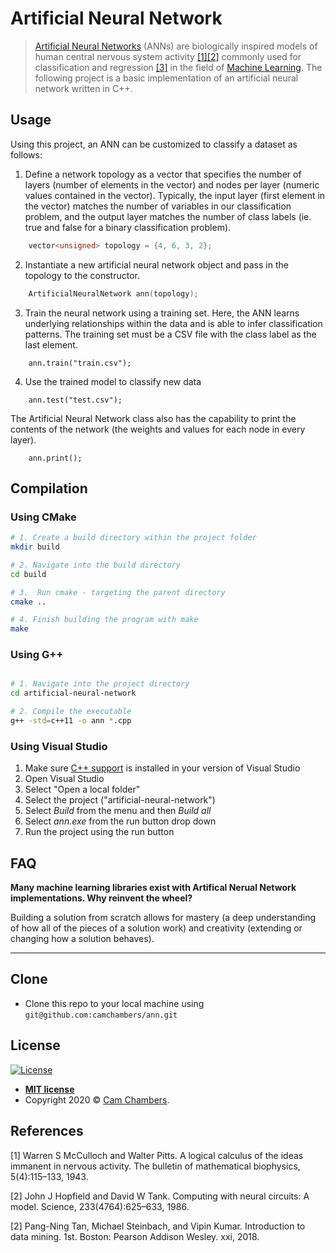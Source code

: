 # Artificial Neural Network
>[Artificial Neural Networks](https://en.wikipedia.org/wiki/Artificial_neural_network) (ANNs) are biologically inspired models of human central nervous system activity [[1]](#footnote_1)[[2]](#footnote_2) commonly used for classification and regression [[3]](#footnote_3) in the field of [Machine Learning](https://en.wikipedia.org/wiki/Machine_learning). The following project is a basic implementation of an artificial neural network written in C++. 


## Usage

Using this project, an ANN can be customized to classify a dataset as follows: 

1. Define a network topology as a vector that specifies the number of layers (number of elements in the vector) and nodes per layer (numeric values contained in the vector). Typically, the input layer (first element in the vector) matches the number of variables in our classification problem, and the output layer matches the number of class labels (ie. true and false for a binary classification problem). 

```cpp
    vector<unsigned> topology = {4, 6, 3, 2};
```
2. Instantiate a new artificial neural network object and pass in the topology to the constructor.
```cpp
    ArtificialNeuralNetwork ann(topology);
```

3. Train the neural network using a training set. Here, the ANN learns underlying relationships within the data and is able to infer classification patterns. The training set must be a CSV file with the class label as the last element. 

```cppp
    ann.train("train.csv");
```

4. Use the trained model to classify new data 

```cppp
    ann.test("test.csv");
```

The Artificial Neural Network class also has the capability to print the contents of the network (the weights and values for each node in every layer). 

```cppp
    ann.print();
```

## Compilation

### Using CMake
```bash
# 1. Create a build directory within the project folder
mkdir build

# 2. Navigate into the build directory
cd build

# 3.  Run cmake - targeting the parent directory
cmake ..

# 4. Finish building the program with make
make
```

### Using G++
```bash

# 1. Navigate into the project directory
cd artificial-neural-network

# 2. Compile the executable
g++ -std=c++11 -o ann *.cpp
```

### Using Visual Studio
1. Make sure [C++ support](https://docs.microsoft.com/en-us/cpp) is installed in your version of Visual Studio
2. Open Visual Studio
3. Select "Open a local folder"
4. Select the project ("artificial-neural-network")
5. Select *Build* from the menu and then *Build all*
6. Select *ann.exe* from the run button drop down
7. Run the project using the run button

## FAQ
**Many machine learning libraries exist with Artifical Nerual Network implementations. Why reinvent the wheel?**

Building a solution from scratch allows for mastery (a deep understanding of how all of the pieces of a solution work) and creativity (extending or changing how a solution behaves). 

---
## Clone

- Clone this repo to your local machine using `git@github.com:camchambers/ann.git`

## License

[![License](http://img.shields.io/:license-mit-blue.svg?style=flat-square)](http://badges.mit-license.org)

- **[MIT license](http://opensource.org/licenses/mit-license.php)**
- Copyright 2020 © <a href="https://www.camchambers.com" target="_blank">Cam Chambers</a>.

## References
<a name="footnote_1">[1]</a> Warren S McCulloch and Walter Pitts. A logical calculus of the ideas immanent
in nervous activity. The bulletin of mathematical biophysics, 5(4):115–133, 1943.

<a name="footnote_2">[2]</a> John J Hopfield and David W Tank. Computing with neural circuits: A model.
Science, 233(4764):625–633, 1986.

<a name="footnote_3">[2]</a> Pang-Ning Tan, Michael Steinbach, and Vipin Kumar. Introduction to data
mining. 1st. Boston: Pearson Addison Wesley. xxi, 2018.

